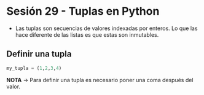 # Sesión 29 - Tuplas en Python

* Las tuplas son secuencias de valores indexadas por enteros. Lo que las hace diferente de las listas es que estas son inmutables.

## Definir una tupla

```python
my_tupla = (1,2,3,4)
```

**NOTA** &rarr; Para definir una tupla es necesario poner una coma después del valor.